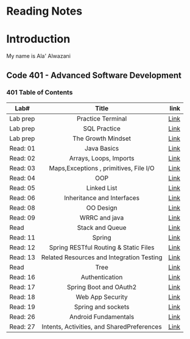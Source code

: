 # Reading Notes

# Introduction
My name is Ala' Alwazani

## Code 401 - Advanced Software Development

### 401 Table of Contents 

| **Lab#**   |      **Title**      |                                **link**                                   |
|------------|:-------------------:|--------------------------------------------------------------------------:|
| Lab prep   |  Practice Terminal         | [Link](https://alaaylula.github.io/reading-notes/Terminal)  |
| Lab prep   |  SQL Practice              | [Link](https://alaaylula.github.io/reading-notes/SQL)       |
| Lab prep   |  The Growth Mindset        | [Link](https://alaaylula.github.io/reading-notes/Mindset)   |
| Read: 01   |   Java Basics              | [Link](https://alaaylula.github.io/reading-notes/JavaBasics)   |
| Read: 02   |   Arrays, Loops, Imports   | [Link](https://alaaylula.github.io/reading-notes/Arrays_Loops_Imports)   |
| Read: 03   |   Maps,Exceptions , primitives, File I/O     | [Link](https://alaaylula.github.io/reading-notes/Maps_primitives_File)   |
| Read: 04   |   OOP     | [Link](https://alaaylula.github.io/reading-notes/OOP)   |
| Read: 05   |   Linked List     | [Link](https://alaaylula.github.io/reading-notes/LinkedList)   |
| Read: 06   |   Inheritance and Interfaces     | [Link](https://alaaylula.github.io/reading-notes/Inheritance_and_Interfaces)   |
| Read: 08   |   OO Design     | [Link](https://alaaylula.github.io/reading-notes/OO_Design)   |
| Read: 09   |   WRRC and java     | [Link](https://alaaylula.github.io/reading-notes/WRRC_and_Java)   |
| Read   |   Stack and Queue     | [Link](https://alaaylula.github.io/reading-notes/Stacks_and_Queues)   |
| Read: 11   |   Spring     | [Link](https://alaaylula.github.io/reading-notes/Spring)   |
| Read: 12   |   Spring RESTful Routing & Static Files     | [Link](https://alaaylula.github.io/reading-notes/Spring2)   |
| Read: 13   |  Related Resources and Integration Testing | [Link](https://alaaylula.github.io/reading-notes/Related_Resources_Testing)   |
| Read   |   Tree | [Link](https://alaaylula.github.io/reading-notes/Tree)   |
| Read: 16  |   Authentication | [Link](https://alaaylula.github.io/reading-notes/Authentication)   |
| Read: 17  |   Spring Boot and OAuth2 | [Link](https://alaaylula.github.io/reading-notes/Spring_Authorization)   |
| Read: 18  |   Web App Security | [Link](https://alaaylula.github.io/reading-notes/WebApp_Security)   |
| Read: 19  |   Spring and sockets | [Link](https://alaaylula.github.io/reading-notes/spring_and_sockets)   |
| Read: 26  |   Android Fundamentals | [Link](https://alaaylula.github.io/reading-notes/Android_Fundamentals)   |
| Read: 27  |    Intents, Activities, and SharedPreferences | [Link](https://alaaylula.github.io/reading-notes/Intents)   |


    


